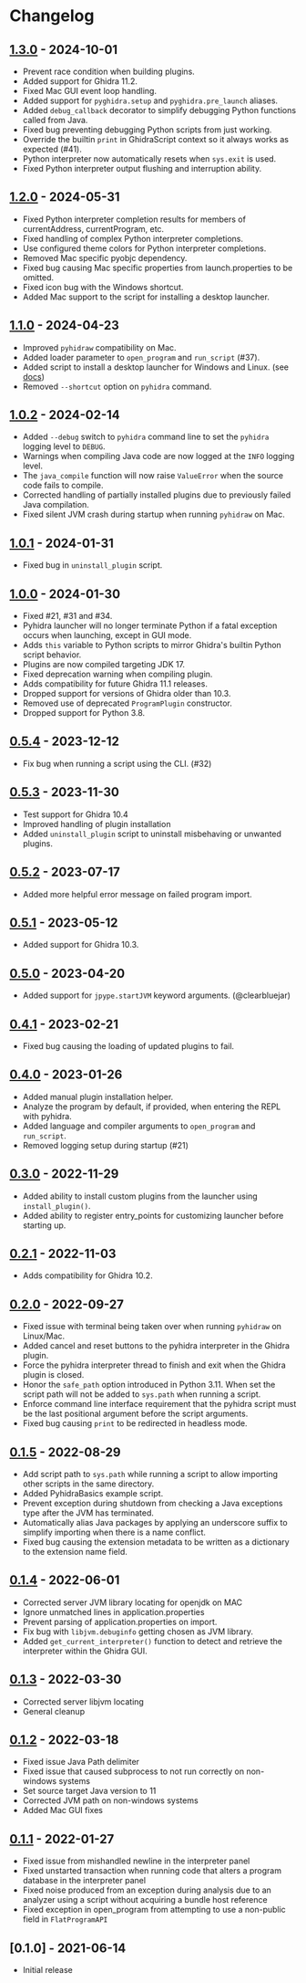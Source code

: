 # Changelog

## [1.3.0] - 2024-10-01
- Prevent race condition when building plugins.
- Added support for Ghidra 11.2.
- Fixed Mac GUI event loop handling.
- Added support for `pyghidra.setup` and `pyghidra.pre_launch` aliases.
- Added `debug_callback` decorator to simplify debugging Python functions called from Java.
- Fixed bug preventing debugging Python scripts from just working.
- Override the builtin `print` in GhidraScript context so it always works as expected (#41).
- Python interpreter now automatically resets when `sys.exit` is used.
- Fixed Python interpreter output flushing and interruption ability.

## [1.2.0] - 2024-05-31
- Fixed Python interpreter completion results for members of currentAddress, currentProgram, etc.
- Fixed handling of complex Python interpreter completions.
- Use configured theme colors for Python interpreter completions.
- Removed Mac specific pyobjc dependency.
- Fixed bug causing Mac specific properties from launch.properties to be omitted.
- Fixed icon bug with the Windows shortcut.
- Added Mac support to the script for installing a desktop launcher.

## [1.1.0] - 2024-04-23
- Improved `pyhidraw` compatibility on Mac.
- Added loader parameter to `open_program` and `run_script` (#37).
- Added script to install a desktop launcher for Windows and Linux. (see [docs](./README.md#desktop-entry))
- Removed `--shortcut` option on `pyhidra` command.

## [1.0.2] - 2024-02-14
- Added `--debug` switch to `pyhidra` command line to set the `pyhidra` logging level to `DEBUG`.
- Warnings when compiling Java code are now logged at the `INFO` logging level.
- The `java_compile` function will now raise `ValueError` when the source code fails to compile.
- Corrected handling of partially installed plugins due to previously failed Java compilation.
- Fixed silent JVM crash during startup when running `pyhidraw` on Mac.

## [1.0.1] - 2024-01-31
- Fixed bug in `uninstall_plugin` script.

## [1.0.0] - 2024-01-30
- Fixed #21, #31 and #34.
- Pyhidra launcher will no longer terminate Python if a fatal exception occurs when launching, except in GUI mode.
- Adds `this` variable to Python scripts to mirror Ghidra's builtin Python script behavior.
- Plugins are now compiled targeting JDK 17.
- Fixed deprecation warning when compiling plugin.
- Adds compatibility for future Ghidra 11.1 releases.
- Dropped support for versions of Ghidra older than 10.3.
- Removed use of deprecated `ProgramPlugin` constructor.
- Dropped support for Python 3.8.

## [0.5.4] - 2023-12-12
- Fix bug when running a script using the CLI. (#32)

## [0.5.3] - 2023-11-30
- Test support for Ghidra 10.4
- Improved handling of plugin installation
- Added `uninstall_plugin` script to uninstall misbehaving or unwanted plugins.

## [0.5.2] - 2023-07-17
- Added more helpful error message on failed program import.

## [0.5.1] - 2023-05-12
- Added support for Ghidra 10.3.

## [0.5.0] - 2023-04-20
- Added support for `jpype.startJVM` keyword arguments. (@clearbluejar)

## [0.4.1] - 2023-02-21
- Fixed bug causing the loading of updated plugins to fail.

## [0.4.0] - 2023-01-26
- Added manual plugin installation helper.
- Analyze the program by default, if provided, when entering the REPL with pyhidra.
- Added language and compiler arguments to `open_program` and `run_script`.
- Removed logging setup during startup (#21)

## [0.3.0] - 2022-11-29
- Added ability to install custom plugins from the launcher using `install_plugin()`.
- Added ability to register entry_points for customizing launcher before starting up.

## [0.2.1] - 2022-11-03
- Adds compatibility for Ghidra 10.2.

## [0.2.0] - 2022-09-27
- Fixed issue with terminal being taken over when running `pyhidraw` on Linux/Mac.
- Added cancel and reset buttons to the pyhidra interpreter in the Ghidra plugin.
- Force the pyhidra interpreter thread to finish and exit when the Ghidra plugin is closed.
- Honor the `safe_path` option introduced in Python 3.11. When set the script path will not be added to `sys.path` when running a script.
- Enforce command line interface requirement that the pyhidra script must be the last positional argument before the script arguments.
- Fixed bug causing `print` to be redirected in headless mode.

## [0.1.5] - 2022-08-29
- Add script path to `sys.path` while running a script to allow importing other scripts in the same directory.
- Added PyhidraBasics example script.
- Prevent exception during shutdown from checking a Java exceptions type after the JVM has terminated.
- Automatically alias Java packages by applying an underscore suffix to simplify importing when there is a name conflict.
- Fixed bug causing the extension metadata to be written as a dictionary to the extension name field.

## [0.1.4] - 2022-06-01
- Corrected server JVM library locating for openjdk on MAC
- Ignore unmatched lines in application.properties
- Prevent parsing of application.properties on import.
- Fix bug with `libjvm.debuginfo` getting chosen as JVM library.
- Added `get_current_interpreter()` function to detect and retrieve the interpreter within the Ghidra GUI.

## [0.1.3] - 2022-03-30
- Corrected server libjvm locating
- General cleanup

## [0.1.2] - 2022-03-18
- Fixed issue Java Path delimiter
- Fixed issue that caused subprocess to not run correctly on non-windows systems
- Set source target Java version to 11
- Corrected JVM path on non-windows systems
- Added Mac GUI fixes

## [0.1.1] - 2022-01-27
- Fixed issue from mishandled newline in the interpreter panel
- Fixed unstarted transaction when running code that alters a program database in the interpreter panel
- Fixed noise produced from an exception during analysis due to an analyzer using a script without acquiring a bundle host reference
- Fixed exception in open_program from attempting to use a non-public field in `FlatProgramAPI`

## [0.1.0] - 2021-06-14
- Initial release

[Unreleased]: https://github.com/dod-cyber-crime-center/pyhidra/compare/1.3.0...HEAD
[1.3.0]: https://github.com/dod-cyber-crime-center/pyhidra/compare/1.2.0...1.3.0
[1.2.0]: https://github.com/dod-cyber-crime-center/pyhidra/compare/1.1.0...1.2.0
[1.1.0]: https://github.com/dod-cyber-crime-center/pyhidra/compare/1.0.2...1.1.0
[1.0.2]: https://github.com/dod-cyber-crime-center/pyhidra/compare/1.0.1...1.0.2
[1.0.1]: https://github.com/dod-cyber-crime-center/pyhidra/compare/1.0.0...1.0.1
[1.0.0]: https://github.com/dod-cyber-crime-center/pyhidra/compare/0.5.4...1.0.0
[0.5.4]: https://github.com/dod-cyber-crime-center/pyhidra/compare/0.5.3...0.5.4
[0.5.3]: https://github.com/dod-cyber-crime-center/pyhidra/compare/0.5.2...0.5.3
[0.5.2]: https://github.com/dod-cyber-crime-center/pyhidra/compare/0.5.1...0.5.2
[0.5.1]: https://github.com/dod-cyber-crime-center/pyhidra/compare/0.5.0...0.5.1
[0.5.0]: https://github.com/dod-cyber-crime-center/pyhidra/compare/0.4.1...0.5.0
[0.4.1]: https://github.com/dod-cyber-crime-center/pyhidra/compare/0.4.0...0.4.1
[0.4.0]: https://github.com/dod-cyber-crime-center/pyhidra/compare/0.3.0...0.4.0
[0.3.0]: https://github.com/dod-cyber-crime-center/pyhidra/compare/0.2.1...0.3.0
[0.2.1]: https://github.com/dod-cyber-crime-center/pyhidra/compare/0.2.0...0.2.1
[0.2.0]: https://github.com/dod-cyber-crime-center/pyhidra/compare/0.1.5...0.2.0
[0.1.5]: https://github.com/dod-cyber-crime-center/pyhidra/compare/0.1.4...0.1.5
[0.1.4]: https://github.com/dod-cyber-crime-center/pyhidra/compare/0.1.3...0.1.4
[0.1.3]: https://github.com/dod-cyber-crime-center/pyhidra/compare/0.1.2...0.1.3
[0.1.2]: https://github.com/dod-cyber-crime-center/pyhidra/compare/0.1.1...0.1.2
[0.1.1]: https://github.com/dod-cyber-crime-center/pyhidra/compare/0.1.0...0.1.1

